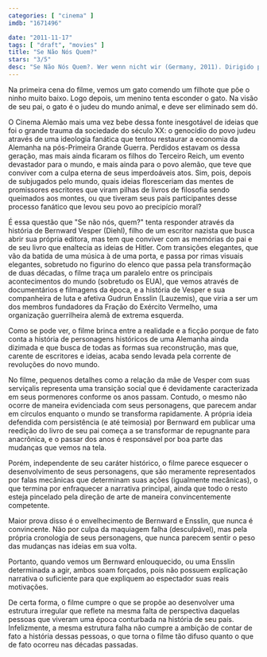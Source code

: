 ```yaml
---
categories: [ "cinema" ]
imdb: "1671496"

date: "2011-11-17"
tags: [ "draft", "movies" ]
title: "Se Não Nós Quem?"
stars: "3/5"
desc: "Se Não Nós Quem?. Wer wenn nicht wir (Germany, 2011). Dirigido por Andres Veiel. Escrito por Gerd Koenen, Andres Veiel. Com August Diehl, Lena Lauzemis, Alexander Fehling, Thomas Thieme, Imogen Kogge, Michael Wittenborn, Susanne Lothar, Sebastian Blomberg, Vicky Krieps."
---
```

Na primeira cena do filme, vemos um gato comendo um filhote que põe o ninho muito baixo. Logo depois, um menino tenta esconder o gato. Na visão de seu pai, o gato é o judeu do mundo animal, e deve ser eliminado sem dó.

O Cinema Alemão mais uma vez bebe dessa fonte inesgotável de ideias que foi o grande trauma da sociedade do século XX: o genocídio do povo judeu através de uma ideologia fanática que tentou restaurar a economia da Alemanha na pós-Primeira Grande Guerra. Perdidos estavam os dessa geração, mas mais ainda ficaram os filhos do Terceiro Reich, um evento devastador para o mundo, e mais ainda para o povo alemão, que teve que conviver com a culpa eterna de seus imperdoáveis atos. Sim, pois, depois de subjugados pelo mundo, quais ideias floresceriam das mentes de promissores escritores que viram pilhas de livros de filosofia sendo queimados aos montes, ou que tiveram seus pais participantes desse processo fanático que levou seu povo ao precipício moral? 

É essa questão que "Se não nós, quem?" tenta responder através da história de Bernward Vesper (Diehl), filho de um escritor nazista que busca abrir sua própria editora, mas tem que conviver com as memórias do pai e de seu livro que enaltecia as ideias de Hitler. Com transições elegantes, que vão da batida de uma música à de uma porta, e passa por rimas visuais elegantes, sobretudo no figurino do elenco que passa pela transformação de duas décadas, o filme traça um paralelo entre os principais acontecimentos do mundo (sobretudo os EUA), que vemos através de documentários e filmagens da época, e a história de Vesper e sua companheira de luta e afetiva Gudrun Ensslin (Lauzemis), que viria a ser um dos membros fundadores da Fração do Exército Vermelho, uma organização guerrilheira alemã de extrema esquerda.

Como se pode ver, o filme brinca entre a realidade e a ficção porque de fato conta a história de personagens históricos de uma Alemanha ainda dizimada e que busca de todas as formas sua reconstrução, mas que, carente de escritores e ideias, acaba sendo levada pela corrente de revoluções do novo mundo.

No filme, pequenos detalhes como a relação da mãe de Vesper com suas serviçalis representa uma transição social que é devidamente caracterizada em seus pormenores conforme os anos passam. Contudo, o mesmo não ocorre de maneira evidenciada com seus personagens, que parecem andar em círculos enquanto o mundo se transforma rapidamente. A própria ideia defendida com persistência (e até teimosia) por Bernward em publicar uma reedição do livro de seu pai começa a se transformar de repugnante para anacrônica, e o passar dos anos é responsável por boa parte das mudanças que vemos na tela.

Porém, independente de seu caráter histórico, o filme parece esquecer o desenvolvimento de seus personagens, que são meramente representados por falas mecânicas que determinam suas ações (igualmente mecânicas), o que termina por enfraquecer a narrativa principal, ainda que todo o resto esteja pincelado pela direção de arte de maneira convincentemente competente.

Maior prova disso é o envelhecimento de Bernward e Ensslin, que nunca é convincente. Não por culpa da maquiagem falha (desculpável), mas pela própria cronologia de seus personagens, que nunca parecem sentir o peso das mudanças nas ideias em sua volta.

Portanto, quando vemos um Bernward enlouquecido, ou uma Ensslin determinada a agir, ambos soam forçados, pois não possuem explicação narrativa o suficiente para que expliquem ao espectador suas reais motivações.

De certa forma, o filme cumpre o que se propõe ao desenvolver uma estrutura irregular que reflete na mesma falta de perspectiva daquelas pessoas que viveram uma época conturbada na história de seu país. Infelizmente, a mesma estrutura falha não cumpre a ambição de contar de fato a história dessas pessoas, o que torna o filme tão difuso quanto o que de fato ocorreu nas décadas passadas.


